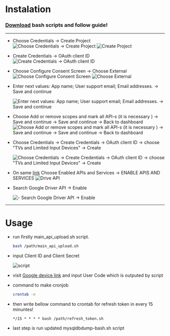 # Instalation




### [Download](https://github.com/patarakaci/Upload.Drive.Api/releases/download/curl-v1.0/bash_driver_api.tar.gz) bash scripts and follow guide!
---

- Choose Credentials -> Create Project
![Choose Credentials -> Create Project](./README/1.png)
![Create Project](./README/2.png)




- Create Credentials -> OAuth client ID
![Create Credentials -> OAuth client ID](./README/3.png)




- Choose Configure Consent Screen -> Choose External
![Choose Configure Consent Screen](./README/4.png)
![Choose External](./README/5.png)




- Enter next values: App name; User support email; Email addresses. -> Save and continue

    ![Enter next values: App name; User support email; Email addresses. -> Save and continue](./README/6.png)



- Choose Add or remove scopes and mark all API-s (it is necessary ) -> Save and continue -> Save and continue -> Back to dashboard
![Choose Add or remove scopes and mark all API-s (it is necessary ) -> Save and continue -> Save and continue -> Back to dashboard](./README/7.png)


- Choose Credentials -> Create Credentials -> OAuth client ID -> choose "TVs and Limited Input Devices" -> Create

    ![Choose Credentials -> Create Credentials -> OAuth client ID -> choose "TVs and Limited Input Devices" -> Create](./README/8.png)

- On same [link](https://console.developers.google.com/) Choose Enabled APIs and Services -> ENABLE APIS AND SERVICES
![Drive API](./README/10.png)

- Search Google Driver API -> Enable

    ![- Search Google Driver API -> Enable](./README/11.png)

---
# Usage
- run firstly main_api_upload.sh script.
    ```bash
    bash /path/main_api_upload.sh
    ```
- input Client ID and Client Secret

    ![script](./README/12.png) 
- visit [Google device link](https://www.google.com/device) and input User Code which is outputed by script
- command to make cronjob
    ```bash
    crontab -e
    ``` 
- then write bellow command to crontab for refresh token in every 15 minuntes!
    ```
    */15 * * * * bash /path/refresh_token.sh
    ```
- last step is run updated mysqldbdump-bash.sh script